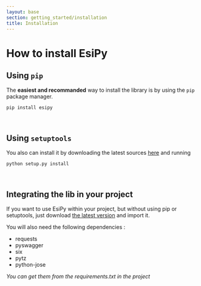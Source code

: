 ```yaml
---
layout: base
section: getting_started/installation
title: Installation
---
```

# How to install EsiPy

## Using `pip`

The **easiest and recommanded** way to install the library is by using the `pip` package manager.
```
pip install esipy
```

&nbsp;

## Using `setuptools`

You also can install it by downloading the latest sources [here](https://github.com/Kyria/EsiPy/releases/latest) and running
```
python setup.py install
```

&nbsp;

## Integrating the lib in your project

If you want to use EsiPy within your project, but without using pip or setuptools, just download [the latest version](https://github.com/Kyria/EsiPy/releases/latest) and import it. 

You will also need the following dependencies :
* requests 
* pyswagger
* six 
* pytz
* python-jose

*You can get them from the requirements.txt in the project*
